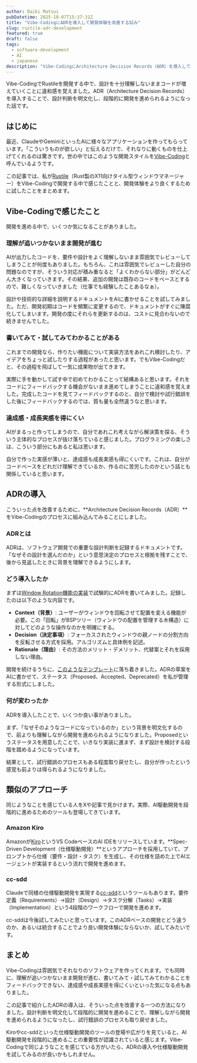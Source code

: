 ```yaml
---
author: Daiki Matsui
pubDatetime: 2025-10-07T15:37:31Z
title: "Vibe-CodingにADRを導入して開発体験を改善する試み"
slug: rustile-adr-development
featured: true
draft: false
tags:
  - software-development
  - AI
  - japanese
description: "Vibe-CodingにArchitecture Decision Records（ADR）を導入して開発体験の改善を試みた記録"
---
```


Vibe-CodingでRustileを開発する中で、設計を十分理解しないままコードが増えていくことに違和感を覚えました。ADR（Architecture Decision Records）を導入することで、設計判断を明文化し、段階的に開発を進められるようになった話です。

## はじめに

最近、ClaudeやGeminiといったAIに様々なアプリケーションを作ってもらっています。「こういうものが欲しい」と伝えるだけで、それなりに動くものを仕上げてくれるのは驚きです。世の中ではこのような開発スタイルを[Vibe-Coding](https://x.com/karpathy/status/1886192184808149383)と呼んでいるようです。

この記事では、私が[Rustile](https://github.com/d-matsui/rustile)（Rust製のX11向けタイル型ウィンドウマネージャー）をVibe-Codingで開発する中で感じたことと、開発体験をより良くするために試したことをまとめます。

## Vibe-Codingで感じたこと

開発を進める中で、いくつか気になることがありました。

### 理解が追いつかないまま開発が進む

AIが出力したコードを、要件や設計をよく理解しないまま雰囲気でレビューしてしまうことが何度もありました。もちろん、これは雰囲気でレビューした自分の問題なのですが、そういう対応が積み重なると「よくわからない部分」がどんどん大きくなっていきます。その結果、追加の開発は既存のコードをベースとするので、難しくなっていきました（仕事でも経験したことあるなぁ）。

設計や技術的な詳細を説明するドキュメントをAIに書かせることを試してみました。ただ、開発初期はコードを頻繁に変更するので、ドキュメントがすぐに陳腐化してしまいます。開発の度にそれらを更新するのは、コストに見合わないので続きませんでした。

### 書いてみて・試してみてわかることがある

これまでの開発なら、作りたい機能について実装方法をあれこれ検討したり、アイデアをちょっと試したりする過程があったと思います。でもVibe-Codingだと、その過程を飛ばして一気に成果物が出てきます。

実際に手を動かして試す中で初めてわかることって結構あると思います。それをコードにフィードバックする機会がないまま進めてしまうことに違和感を覚えました。完成したコードを見てフィードバックするのと、自分で検討や試行錯誤をした後にフィードバックするのでは、質も量も全然違うなと思います。

### 達成感・成長実感を得にくい

AIがまるっと作ってしまうので、自分であれこれ考えながら解決策を探る、そういう主体的なプロセスが抜け落ちていると感じました。プログラミングの楽しさは、こういう部分にもあると私は思います。

自分で作った実感が薄いと、達成感も成長実感も得にくいです。これは、自分がコードベースをどれだけ理解できているか、作るのに苦労したのかという話とも関係していると思います。

## ADRの導入

こういった点を改善するために、**Architecture Decision Records（ADR）**をVibe-Codingのプロセスに組み込んでみることにしました。

### ADRとは

ADRは、ソフトウェア開発での重要な設計判断を記録するドキュメントです。「なぜその設計を選んだのか」という意思決定のプロセスと根拠を残すことで、後から見返したときに背景を理解できるようにします。

### どう導入したか

まずは[Window Rotation機能の実装](https://github.com/d-matsui/rustile/pull/19/files#diff-95efb16d486df4133866300326e4ee92055d6f46c75160cffd52acb0903258ec)で試験的にADRを書いてみました。記録したのは以下のような内容です。

- **Context（背景）**: ユーザーがウィンドウを回転させて配置を変える機能が必要。この「回転」がBSPツリー（ウィンドウの配置を管理する木構造）に対してどのような操作なのかを明確にする。
- **Decision（決定事項）**: フォーカスされたウィンドウの親ノードの分割方向を反転させる方式を採用。アルゴリズムと具体例を記述。
- **Rationale（理由）**: その方法のメリット・デメリット、代替案とそれを採用しない理由。

開発を続けるうちに、[このようなテンプレート](https://github.com/d-matsui/rustile/pull/48/files#diff-8fb3704ef4dfec4ca9436f10c1bac2f1a986c714b618b88a7994d34947ff4f9f)に落ち着きました。ADRの草案をAIに書かせて、ステータス（Proposed、Accepted、Deprecated）を私が管理する形式にしました。

### 何が変わったか

ADRを導入したことで、いくつか良い事がありました。

まず、「なぜそのようなコードになっているのか」という背景を明文化するので、前よりも理解しながら開発を進められるようになりました。Proposedというステータスを用意したことで、いきなり実装に進まず、まず設計を検討する段階を踏めるようになっています。

結果として、試行錯誤のプロセスもある程度取り戻せたし、自分が作ったという感覚も前よりは得られるようになりました。

## 類似のアプローチ

同じようなことを感じている人をXや記事で見かけます。実際、AI駆動開発を段階的に進めるためのツールも登場してきています。

### Amazon Kiro

Amazonが[Kiro](https://kiro.dev/)というVS CodeベースのAI IDEをリリースしています。**Spec-Driven Development（仕様駆動開発）**というアプローチを採用していて、プロンプトから仕様（要件・設計・タスク）を生成し、その仕様を詰めた上でAIエージェントが実装するという流れで開発を進めます。

### cc-sdd

Claudeで同様の仕様駆動開発を実現する[cc-sdd](https://github.com/gotalab/cc-sdd)というツールもあります。要件定義（Requirements）→設計（Design）→タスク分解（Tasks）→実装（Implementation）という4段階のワークフローで開発を進めます。

cc-sddは今後試してみたいと思っています。このADRベースの開発とどう違うのか、あるいは統合することでより良い開発体験にならないか、試してみたいです。

## まとめ

Vibe-Codingは雰囲気でそれなりのソフトウェアを作ってくれます。でも同時に、理解が追いつかないまま開発が進む、書いてみて・試してみてわかることをフィードバックできない、達成感や成長実感を得にくいといった気になる点もありました。

この記事で紹介したADRの導入は、そういった点を改善する一つの方法になりました。設計判断を明文化して段階的に開発を進めることで、理解しながら開発を進められるようになったし、試行錯誤のプロセスも取り戻せました。

Kiroやcc-sddといった仕様駆動開発のツールの登場や広がりを見ていると、AI駆動開発を段階的に進めることの重要性が認識されていると感じます。Vibe-Codingで同じようなことを感じている方がいたら、ADRの導入や仕様駆動開発を試してみるのが良いかもしれません。
